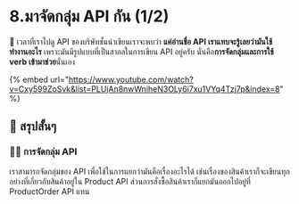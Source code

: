 # 8.มาจัดกลุ่ม API กัน \(1/2\)

💬 เวลาที่เราไปดู API ของบริษัทชั้นนำเขียนเราจะพบว่า **แค่อ่านชื่อ API เราแทบจะรู้เลยว่ามันใช้ทำงานอะไร** เพราะมันมีรูปแบบที่เป็นสากลในการเขียน API อยู่ครับ นั่นคือ**การจัดกลุ่มและการใช้ verb เข้ามาช่วย**นั่นเอง

{% embed url="https://www.youtube.com/watch?v=Cxy599ZoSvk&list=PLUjAn8nwWniheN3OLy6i7xu1VYq4Tzj7p&index=8" %}

## 🎯 สรุปสั้นๆ

### 👨‍🚀 การจัดกลุ่ม API

เราสามารถจัดกลุ่มของ API เพื่อใช้ในการแยกว่ามันคือเรื่องอะไรได้ เช่นเรื่องของสินค้าเราก็จะเขียนทุกอย่างที่เกี่ยวกับสินค้าอยู่ใน Product API ส่วนการสั่งซื้อสินค้าเราก็แยกมันออกไปอยู่ที่ ProductOrder API แทน

